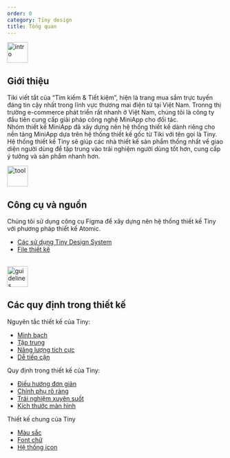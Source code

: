 ```yaml
---
order: 0
category: Tiny design
title: Tổng quan
---
```

<img class="img-basic" src="https://salt.tikicdn.com/ts/social/ec/68/28/dd5ecb58d2e344fb98ceb9598c376ce8.png" alt="intro" style="width: 48px" >

## **Giới thiệu**

Tiki viết tắt của “Tìm kiếm & Tiết kiệm”, hiện là trang mua sắm trực tuyến đáng tin cậy nhất trong lĩnh vực thương mai điện tử tại Việt Nam. Tronng thị trường e-commerce phát triển rất nhanh ở Việt Nam, chúng tôi là công ty đầu tiên cung cấp giải pháp công nghệ MiniApp cho đối tác.</br>
Nhóm thiết kế MiniApp đã xây dựng nên hệ thống thiết kế dành riêng cho nền tảng MiniApp dựa trên hệ thống thiết kế gốc từ Tiki với tên gọi là Tiny. Hệ thống thiết kế Tiny sẽ giúp các nhà thiết kế sản phẩm thống nhất về giao diện người dùng để tập trung vào trải nghiệm người dùng tốt hơn, cung cấp ý tưởng và sản phẩm nhanh hơn.
</br>

<img class="img-basic" src="https://salt.tikicdn.com/ts/social/33/d9/57/c84a51d1456d498f181f9fdeed565a8f.png" alt="tool" style="width: 48px" >

## **Công cụ và nguồn**

Chúng tôi sử dụng công cụ Figma để xây dựng nên hệ thống thiết kế Tiny với phương pháp thiết kế Atomic.
- [Các sử dụng Tiny Design System](https://miniapp.tiki.vn/docs/design/figma/started-vi)
- [File thiết kế](https://miniapp.tiki.vn/docs/design/figma/download-vi)

</br>

<img class="img-basic" src="https://salt.tikicdn.com/ts/social/36/4c/7e/c269800a2d1aae270f123261b49c5112.png" alt="guidelines" style="width: 48px" >

## **Các quy định trong thiết kế**

Nguyên tắc thiết kế của Tiny:
- [Minh bạch](https://miniapp.tiki.vn/docs/design/principles/transparency-vi)
- [Tập trung](https://miniapp.tiki.vn/docs/design/principles/clear-focus-vi)
- [Năng lượng tích cực](https://miniapp.tiki.vn/docs/design/principles/positive-vi)
- [Dễ tiếp cận](https://miniapp.tiki.vn/docs/design/principles/accessible-vi)

Quy định trong thiết kế của Tiny:
- [Điều hướng đơn giản](https://miniapp.tiki.vn/docs/design/guideline/navigation-vi)
- [Chính phụ rõ ràng](https://miniapp.tiki.vn/docs/design/guideline/hierarchy-vi)
- [Trải nghiệm xuyên suốt](https://miniapp.tiki.vn/docs/design/guideline/clear-progress-vi)
- [Kích thước màn hình](https://miniapp.tiki.vn/docs/design/styles/frame-vi)

Thiết kế chung của Tiny
- [Màu sắc](https://miniapp.tiki.vn/docs/design/styles/color-vi)
- [Font chữ](https://miniapp.tiki.vn/docs/design/styles/font-vi)
- [Hệ thống icon](https://miniapp.tiki.vn/docs/design/styles/icon-vi)